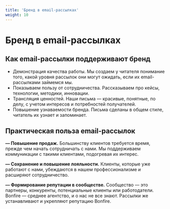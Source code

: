 ```yaml
---
title: 'Бренд в email-рассылках'
weight: 10
---
```

# Бренд в email-рассылках


## Как email-рассылки поддерживают бренд

- Демонстрация качества работы. Мы создаем у читателя понимание того, какой уровня рассылок они могут ожидать, если их email-рассылками займемся мы.
- Показываем пользу от сотрудничества. Рассказываем про кейсы, технологии, методики, инновации.
- Трансляция ценностей. Наши письма — красивые, понятные, по делу, с учетом интересов и потребностей получателей. 
- Повышение узнаваемости бренда. Письма сделаны в общем стиле, читатель их узнает и запоминает. 

## Практическая польза email-рассылок

**— Повышение продаж.** Большинству клиентов требуется время, прежде чем начать сотрудничать с нами. Мы поддерживаем коммуникации с такими клиентами, подогревая их интерес.

**— Сохранение и повышение лояльности.** Клиенты, которые уже работают с нами, убеждаются в нашем профессионализме и расширяют сотрудничество.

**— Формирование репутации в сообществе.** Сообщество — это партнеры, конкуренты, потенциальные клиенты или работодатели. Bonfire — среднее агентство, и о нас не все знают. Рассылки же устанавливают и укрепляют репутацию Bonfire.

